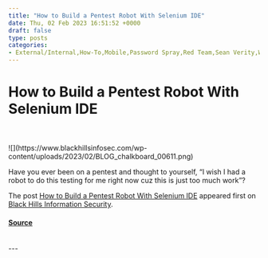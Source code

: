 ```yaml
---
title: "How to Build a Pentest Robot With Selenium IDE"
date: Thu, 02 Feb 2023 16:51:52 +0000
draft: false
type: posts
categories: 
- External/Internal,How-To,Mobile,Password Spray,Red Team,Sean Verity,Web App
---
```

# How to Build a Pentest Robot With Selenium IDE

<br/>

<br/>
![](https://www.blackhillsinfosec.com/wp-content/uploads/2023/02/BLOG_chalkboard_00611.png)

Have you ever been on a pentest and thought to yourself, “I wish I had a robot to do this testing for me right now cuz this is just too much work”?

The post [How to Build a Pentest Robot With Selenium IDE](https://www.blackhillsinfosec.com/how-to-build-a-pentest-robot-with-selenium-ide/) appeared first on [Black Hills Information Security](https://www.blackhillsinfosec.com).

#### [Source](https://www.blackhillsinfosec.com/how-to-build-a-pentest-robot-with-selenium-ide/)

<br/>
---
